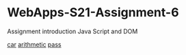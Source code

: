 # WebApps-S21-Assignment-6
Assignment introduction Java Script and DOM

[car](https://44-563-web-apps-s21.github.io/webapps-s21-assignment-6-Aaron-Bopp/car.html)
[arithmetic](https://44-563-web-apps-s21.github.io/webapps-s21-assignment-6-Aaron-Bopp/arithmetic.html)
[pass](https://44-563-web-apps-s21.github.io/webapps-s21-assignment-6-Aaron-Bopp/pass.html)
